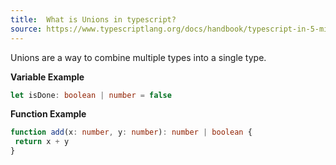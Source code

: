 ```yaml
---
title:  What is Unions in typescript?
source: https://www.typescriptlang.org/docs/handbook/typescript-in-5-minutes.html#next-steps
---
```


Unions are a way to combine multiple types into a single type.

**Variable Example**

```typescript
let isDone: boolean | number = false
```

**Function Example**

```typescript
function add(x: number, y: number): number | boolean {
 return x + y
}
```
